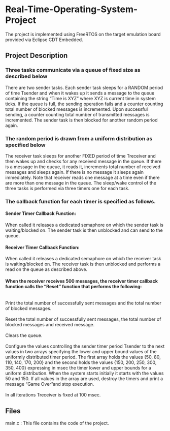 <h1>Real-Time-Operating-System-Project</h1>
  <p>The project is implemented using FreeRTOS on the target emulation board provided via Eclipse CDT Embedded.</p>
  <h2>Project Description</h2>
    <h3>Three tasks communicate via a queue of fixed size as described below</h3>
      <p>There are two sender tasks. Each sender task sleeps for a RANDOM period of time Tsender and when it wakes up it sends a message to the queue containing the            string “Time is XYZ” where XYZ is current time in system ticks. If the queue is full, the sending operation fails and a counter counting total number of                blocked  messages is incremented. Upon successful sending, a counter counting total number of transmitted messages is incremented. The sender task is then              blocked for another random period again.
      </p>
      <h3>The random period is drawn from a uniform distribution as specified below</h3>
      <p>The receiver task sleeps for another FIXED period of time Treceiver and then wakes up and checks for any received message in the queue. If there is a message          in the queue, it reads it, increments total number of received messages and sleeps again. If there is no message it sleeps again immediately. Note that                receiver reads one message at a time even if there are more than one message in the queue. The sleep/wake control of the three tasks is performed via three            timers one for each task.
      </p>
      <h3>The callback function for each timer is specified as follows.</h3>
        <h4>Sender Timer Callback Function:</h4>
          <p>When called it releases a dedicated semaphore on which the sender task is waiting/blocked on. The sender task is then unblocked and can send to the queue.           </p>
        <h4>Receiver Timer Callback Function:</h4>
          <p>When called it releases a dedicated semaphore on which the receiver task is waiting/blocked on. The receiver task is then unblocked and performs a read on              the queue as described above.
          </p>
        <h4>When the receiver receives 500 messages, the receiver timer callback function calls the “Reset” function that performs the following:</h4>
          <p><br>Print the total number of successfully sent messages and the total number of blocked messages.</br>
             <br>Reset the total number of successfully sent messages, the total number of blocked messages and received message.</br>
             <br>Clears the queue.</br>
             <br>Configure the values controlling the sender timer period Tsender to the next values in two arrays specifying the lower and upper bound values of the                    uniformly distributed timer period. The first array holds the values {50, 80, 110, 140, 170, 200} and the second holds the values {150, 200, 250, 300,                  350, 400} expressing in msec the timer lower and upper bounds for a uniform distribution. When the system starts initially it starts with the values                    50 and 150. If all values in the array are used, destroy the timers and print a message “Game Over”and stop execution.</br>
             <br>In all iterations Treceiver is fixed at 100 msec.</br>
          </p>
  <h2>Files</h2>
    <p>main.c : This file contains the code of the project.</p>
